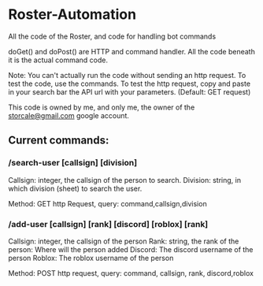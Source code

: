 # Roster-Automation
All the code of the Roster, and code for handling bot commands

doGet() and doPost() are HTTP and command handler.
All the code beneath it is the actual command code.

Note: You can't actually run the code without sending an http request. To test the code, use the commands. To test the http request, copy and paste in your search bar the API url with your parameters. (Default: GET request)

This code is owned by me, and only me, the owner of the storcale@gmail.com google account.

## Current commands:

### /search-user [callsign] [division]

Callsign: integer, the callsign of the person to search.
Division: string, in which division (sheet) to search the user. 

Method: GET http Request, query: command,callsign,division

### /add-user [callsign] [rank] [discord] [roblox] [rank]

Callsign: integer, the callsign of the person
Rank: string, the rank of the person: Where will the person added 
Discord: The discord username of the person
Roblox: The roblox username of the person

Method: POST http request, query: command, callsign, rank, discord,roblox
